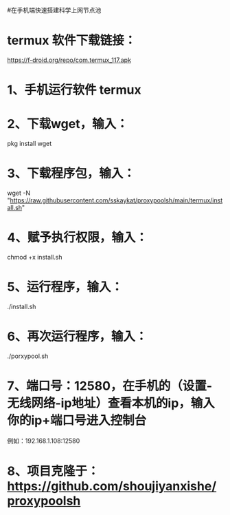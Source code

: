 #在手机端快速搭建科学上网节点池
# termux 软件下载链接：
https://f-droid.org/repo/com.termux_117.apk
# 1、手机运行软件 termux
# 2、下载wget，输入：
pkg install wget
# 3、下载程序包，输入：
wget -N "https://raw.githubusercontent.com/sskaykat/proxypoolsh/main/termux/install.sh"
# 4、赋予执行权限，输入：
chmod +x install.sh
# 5、运行程序，输入：
./install.sh
# 6、再次运行程序，输入：
./porxypool.sh
# 7、端口号：12580，在手机的（设置-无线网络-ip地址）查看本机的ip，输入你的ip+端口号进入控制台
例如：192.168.1.108:12580

# 8、项目克隆于：https://github.com/shoujiyanxishe/proxypoolsh 
